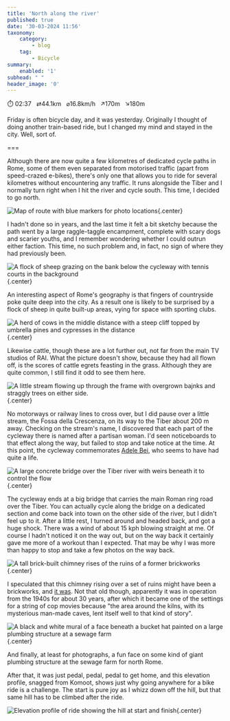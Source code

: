 ```yaml
---
title: 'North along the river'
published: true
date: '30-03-2024 11:56'
taxonomy:
    category:
        - blog
    tag:
        - Bicycle
summary:
    enabled: '1'
subhead: " "
header_image: '0'
---
```


⏱️ 02:37&nbsp;&nbsp;&nbsp;⇄44.1km&nbsp;&nbsp;&nbsp;⌀16.8km/h&nbsp;&nbsp;&nbsp;↗170m&nbsp;&nbsp;&nbsp;↘180m

Friday is often bicycle day, and it was yesterday. Originally I thought of doing another train-based ride, but I changed my mind and stayed in the city. Well, sort of.

===

Although there are now quite a few kilometres of dedicated cycle paths in Rome, some of them even separated from motorised traffic (apart from speed-crazed e-bikes), there's only one that allows you to ride for several kilometres without encountering any traffic. It runs alongside the Tiber and I normally turn right when I hit the river and cycle south. This time, I decided to go north.

![Map of route with blue markers for photo locations](2024-03-29-0915-1230.png){.center}

I hadn't done so in years, and the last time it felt a bit sketchy because the path went by a large raggle-taggle encampment, complete with scary dogs and scarier youths, and I remember wondering whether I could outrun either faction. This time, no such problem and, in fact, no sign of where they had previously been.

![A flock of sheep grazing on the bank below the cycleway with tennis courts in the background](sheep.jpeg){.center}

An interesting aspect of Rome's geography is that fingers of countryside poke quite deep into the city. As a result one is likely to be surprised by a flock of sheep in quite built-up areas, vying for space with sporting clubs.

![A herd of cows in the middle distance with a steep cliff topped by umbrella pines and cypresses in the distance](cows.jpeg){.center}

Likewise cattle, though these are a lot further out, not far from the main TV studios of RAI. What the picture doesn't show, because they had all flown off, is the scores of cattle egrets feasting in the grass. Although they are quite common, I still find it odd to see them here.

![A little stream flowing up through the frame with overgrown bajnks and straggly trees on either side.](stream.jpeg){.center}

No motorways or railway lines to cross over, but I did pause over a little stream, the Fossa della Crescenza, on its way to the Tiber about 200 m away. Checking on the stream's name, I discovered that each part of the cycleway there is named after a partisan woman. I'd seen noticeboards to that effect along the way, but failed to stop and take notice at the time. At this point, the cycleway commemorates [Adele Bei](https://en.wikipedia.org/wiki/Adele_Bei), who seems to have had quite a life.

![A large concrete bridge over the Tiber river with weirs beneath it to control the flow](gra.jpeg){.center}

The cycleway ends at a big bridge that carries the main Roman ring road over the Tiber. You can actually cycle along the bridge on a dedicated section and come back into town on the other side of the river, but I didn't feel up to it. After a little rest, I turned around and headed back, and got a huge shock. There was a wind of about 15 kph blowing straight at me. Of course I hadn't noticed it on the way out, but on the way back it certainly gave me more of a workout than I expected. That may be why I was more than happy to stop and take a few photos on the way back.

![A tall brick-built chimney rises of the ruins of a former brickworks](ruin.jpeg){.center}

I speculated that this chimney rising over a set of ruins might have been a brickworks, and [it was](https://zonaromanord.it/saxa-rubra-la-storia-dellantica-fornace/). Not that old though, apparently it was in operation from the 1940s for about 30 years, after which it became one of the settings for a string of cop movies because "the area around the kilns, with its mysterious man-made caves, lent itself well to that kind of story".

![A black and white mural of a face beneath a bucket hat painted on a large plumbing structure at a sewage farm](hat.jpeg){.center}

And finally, at least for photographs, a fun face on some kind of giant plumbing structure at the sewage farm for north Rome.

After that, it was just pedal, pedal, pedal to get home, and this elevation profile, snagged from Komoot, shows just why going anywhere for a bike ride is a challenge. The start is pure joy as I whizz down off the hill, but that same hill has to be climbed after the ride.

![Elevation profile of ride showing the hill at start and finish](profile.png){.center}